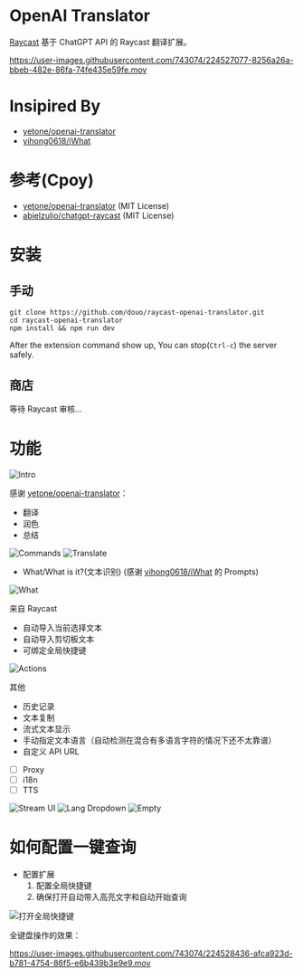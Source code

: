# OpenAI Translator

[Raycast](https://www.raycast.com/) 基于 ChatGPT API 的 Raycast 翻译扩展。



https://user-images.githubusercontent.com/743074/224527077-8256a26a-bbeb-482e-86fa-74fe435e59fe.mov



# Insipired By

- [yetone/openai-translator](https://github.com/yetone/openai-translator)
- [yihong0618/iWhat](https://github.com/yihong0618/iWhat)

# 参考(Cpoy)

- [yetone/openai-translator](https://github.com/yetone/openai-translator) (MIT License)
- [abielzulio/chatgpt-raycast](https://github.com/abielzulio/chatgpt-raycast) (MIT License)

# 安装

## 手动

``` shell
git clone https://github.com/douo/raycast-openai-translator.git
cd raycast-openai-translator
npm install && npm run dev
```

After the extension command show up, You can stop(`Ctrl-c`) the server safely.

## 商店

等待 Raycast 审核...

# 功能

![Intro](metadata/configuration.png)

感谢 [yetone/openai-translator](https://github.com/yetone/openai-translator)：

- 翻译
- 润色
- 总结

![Commands](metadata/commands.png)
![Translate](metadata/translate.png)


- What/What is it?(文本识别) (感谢 [yihong0618/iWhat](https://github.com/yihong0618/iWhat) 的 Prompts)

![What](metadata/what-zh.png)

来自 Raycast

- 自动导入当前选择文本
- 自动导入剪切板文本
- 可绑定全局快捷键

![Actions](metadata/actions.png)


其他

- 历史记录
- 文本复制
- 流式文本显示
- 手动指定文本语言（自动检测在混合有多语言字符的情况下还不太靠谱）
- 自定义 API URL
- [ ] Proxy
- [ ] i18n
- [ ] TTS

![Stream UI](metadata/stream-text.png)
![Lang Dropdown](metadata/lang-dropdown.png)
![Empty](metadata/empty.png)

# 如何配置一键查询

- 配置扩展
  1. 配置全局快捷键
  2. 确保打开自动带入高亮文字和自动开始查询

![打开全局快捷键](https://user-images.githubusercontent.com/743074/224528361-6231ba8f-d8aa-45d7-9a36-cb3889452254.png)

全键盘操作的效果：

https://user-images.githubusercontent.com/743074/224528436-afca923d-b781-4754-86f5-e6b439b3e9e9.mov
